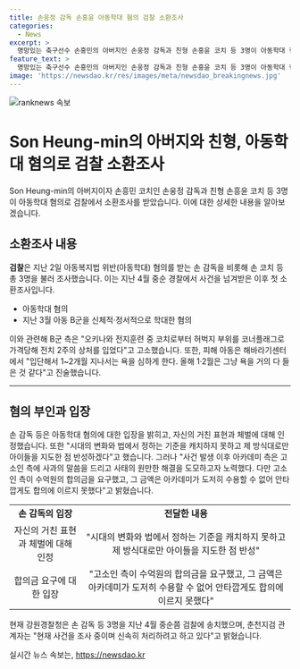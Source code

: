 ```yaml
---
title: 손웅정 감독 손흥윤 아동학대 혐의 검찰 소환조사
categories:
  - News
excerpt: >
  명망있는 축구선수 손흥민의 아버지인 손웅정 감독과 친형 손흥윤 코치 등 3명이 아동학대 혐의로 검찰에서 소환조사를 받았다. 지난 2일 검찰은 손 감독을 비롯해 손 코치 등 3명을 불러 조사했는데, 이는 지난 4월 중순 경찰로부터 사건을 넘겨받은 후 첫 소환조사다. 손 감독 등은 지난 3월 아동 B군을 학대한 혐의를 받고 있으며, 피해 아동은 해바라기센터에서 훈련 중에 학대를 당했다고 진술했다. 손 감독은 입장문에서 자신의 행위를 인정하며 반성한다고 밝혔지만, 아카데미 측과의 합의가 이뤄지지 못한 점을 언급했다.
feature_text: >
  명망있는 축구선수 손흥민의 아버지인 손웅정 감독과 친형 손흥윤 코치 등 3명이 아동학대 혐의로 검찰에서 소환조사를 받았다. 지난 2일 검찰은 손 감독을 비롯해 손 코치 등 3명을 불러 조사했는데, 이는 지난 4월 중순 경찰로부터 사건을 넘겨받은 후 첫 소환조사다. 손 감독 등은 지난 3월 아동 B군을 학대한 혐의를 받고 있으며, 피해 아동은 해바라기센터에서 훈련 중에 학대를 당했다고 진술했다. 손 감독은 입장문에서 자신의 행위를 인정하며 반성한다고 밝혔지만, 아카데미 측과의 합의가 이뤄지지 못한 점을 언급했다.
image: 'https://newsdao.kr/res/images/meta/newsdao_breakingnews.jpg'
---
```


<p><img src="https://newsdao.kr/res/images/meta/newsdao_breakingnews.jpg" alt="ranknews 속보" /></p>

<h1>Son Heung-min의 아버지와 친형, 아동학대 혐의로 검찰 소환조사</h1>

<p data-ke-size="size16">Son Heung-min의 아버지이자 손흥민 코치인 손웅정 감독과 친형 손흥윤 코치 등 3명이 아동학대 혐의로 검찰에서 소환조사를 받았습니다. 이에 대한 상세한 내용을 알아보겠습니다.</p>

<h2>소환조사 내용</h2>

<p data-ke-size="size16"><b>검찰</b>은 지난 2일 아동복지법 위반(아동학대) 혐의를 받는 손 감독을 비롯해 손 코치 등 총 3명을 불러 조사했습니다. 이는 지난 4월 중순 경찰에서 사건을 넘겨받은 이후 첫 소환조사입니다.</p>

<ul>
<li>아동학대 혐의</li>
<li>지난 3월 아동 B군을 신체적·정서적으로 학대한 혐의</li>
</ul>

<p data-ke-size="size16">이와 관련해 B군 측은 "오키나와 전지훈련 중 코치로부터 허벅지 부위를 코너플래그로 가격당해 전치 2주의 상처를 입었다"고 고소했습니다. 또한, 피해 아동은 해바라기센터에서 "입단해서 1~2개월 지나서는 욕을 심하게 한다. 올해 1·2월은 그냥 욕을 거의 다 들은 것 같다"고 진술했습니다.</p>

<hr>

<h2>혐의 부인과 입장</h2>

<p data-ke-size="size16">손 감독 등은 아동학대 혐의에 대한 입장을 밝히고, 자신의 거친 표현과 체벌에 대해 인정했습니다. 또한 "시대의 변화와 법에서 정하는 기준을 캐치하지 못하고 제 방식대로만 아이들을 지도한 점 반성하겠다"고 했습니다. 그러나 "사건 발생 이후 아카데미 측은 고소인 측에 사과의 말씀을 드리고 사태의 원만한 해결을 도모하고자 노력했다. 다만 고소인 측이 수억원의 합의금을 요구했고, 그 금액은 아카데미가 도저히 수용할 수 없어 안타깝게도 합의에 이르지 못했다"고 밝혔습니다.</p>

<table>
  <tr>
    <td style="text-align: center; height: 17px;"><b>손 감독의 입장</b></td>
    <td style="text-align: center; height: 17px;"><b>전달한 내용</b></td>
  </tr>
  <tr>
    <td style="text-align: center; height: 17px;">자신의 거친 표현과 체벌에 대해 인정</td>
    <td style="text-align: center; height: 17px;">"시대의 변화와 법에서 정하는 기준을 캐치하지 못하고 제 방식대로만 아이들을 지도한 점 반성"</td>
  </tr>
  <tr>
    <td style="text-align: center; height: 17px;">합의금 요구에 대한 입장</td>
    <td style="text-align: center; height: 17px;">"고소인 측이 수억원의 합의금을 요구했고, 그 금액은 아카데미가 도저히 수용할 수 없어 안타깝게도 합의에 이르지 못했다"</td>
  </tr>
</table>

<p data-ke-size="size16">현재 강원경찰청은 손 감독 등 3명을 지난 4월 중순쯤 검찰에 송치했으며, 춘천지검 관계자는 "현재 사건을 조사 중이며 신속히 처리하려고 하고 있다"고 밝혔습니다.</p>

<p data-ke-size="size16"></p>
실시간 뉴스 속보는, <a href="https://newsdao.kr" rel="dofollow">https://newsdao.kr</a>


